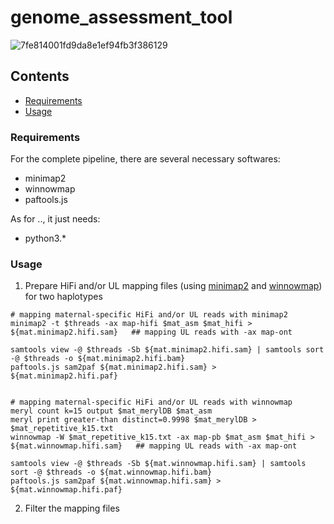 # genome_assessment_tool
![7fe814001fd9da8e1ef94fb3f386129](https://github.com/yeeus/genome_assessment_tool/assets/118142448/75b978b6-a29f-4ade-b9c2-51a1c0ff60b0)



## Contents
- [Requirements](https://github.com/yeeus/genome_assessment_tool#requirements)
- [Usage](https://github.com/yeeus/genome_assessment_tool#usage)


### Requirements
For the complete pipeline, there are several necessary softwares:

- minimap2
- winnowmap
- paftools.js

As for .., it just needs:
- python3.*

### Usage
1. Prepare HiFi and/or UL mapping files (using [minimap2](https://github.com/lh3/minimap2) and [winnowmap](https://github.com/marbl/Winnowmap)) for two haplotypes
```
# mapping maternal-specific HiFi and/or UL reads with minimap2
minimap2 -t $threads -ax map-hifi $mat_asm $mat_hifi > ${mat.minimap2.hifi.sam}   ## mapping UL reads with -ax map-ont

samtools view -@ $threads -Sb ${mat.minimap2.hifi.sam} | samtools sort -@ $threads -o ${mat.minimap2.hifi.bam}
paftools.js sam2paf ${mat.minimap2.hifi.sam} > ${mat.minimap2.hifi.paf}


# mapping maternal-specific HiFi and/or UL reads with winnowmap
meryl count k=15 output $mat_merylDB $mat_asm
meryl print greater-than distinct=0.9998 $mat_merylDB > $mat_repetitive_k15.txt
winnowmap -W $mat_repetitive_k15.txt -ax map-pb $mat_asm $mat_hifi > ${mat.winnowmap.hifi.sam}   ## mapping UL reads with -ax map-ont

samtools view -@ $threads -Sb ${mat.winnowmap.hifi.sam} | samtools sort -@ $threads -o ${mat.winnowmap.hifi.bam}
paftools.js sam2paf ${mat.winnowmap.hifi.sam} > ${mat.winnowmap.hifi.paf}
```

2. Filter the mapping files
